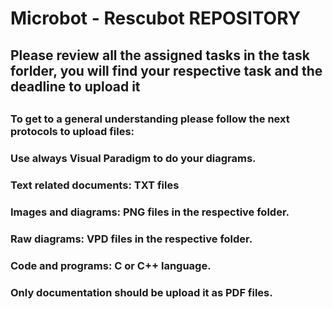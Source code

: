 # Microbot - Rescubot REPOSITORY

## Please review all the assigned tasks in the task forlder, you will find your respective task and the deadline to upload it
##
##
### To get to a general understanding please follow the next protocols to upload files:
### Use always Visual Paradigm to do your diagrams.
### Text related documents: TXT files
### Images and diagrams: PNG files in the respective folder.
### Raw diagrams: VPD files in the respective folder.
### Code and programs: C or C++ language.
### Only documentation should be upload it as PDF files.

